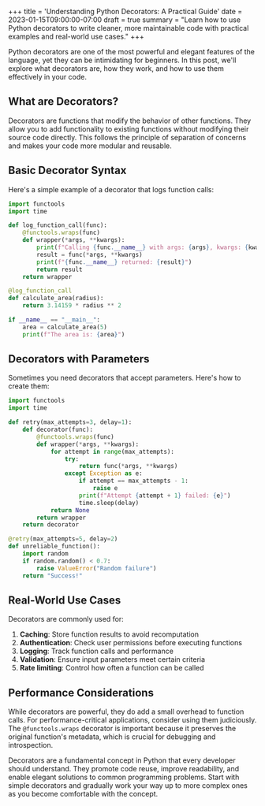 +++
title = 'Understanding Python Decorators: A Practical Guide'
date = 2023-01-15T09:00:00-07:00
draft = true
summary = "Learn how to use Python decorators to write cleaner, more maintainable code with practical examples and real-world use cases."
+++

Python decorators are one of the most powerful and elegant features of the language, yet they can be intimidating for beginners. In this post, we'll explore what decorators are, how they work, and how to use them effectively in your code.

## What are Decorators?

Decorators are functions that modify the behavior of other functions. They allow you to add functionality to existing functions without modifying their source code directly. This follows the principle of separation of concerns and makes your code more modular and reusable.

## Basic Decorator Syntax

Here's a simple example of a decorator that logs function calls:

```python {hl_lines=[6]}
import functools
import time

def log_function_call(func):
    @functools.wraps(func)
    def wrapper(*args, **kwargs):
        print(f"Calling {func.__name__} with args: {args}, kwargs: {kwargs}")
        result = func(*args, **kwargs)
        print(f"{func.__name__} returned: {result}")
        return result
    return wrapper

@log_function_call
def calculate_area(radius):
    return 3.14159 * radius ** 2

if __name__ == "__main__":
    area = calculate_area(5)
    print(f"The area is: {area}")
```

## Decorators with Parameters

Sometimes you need decorators that accept parameters. Here's how to create them:

```python {lineNos=false}
import functools
import time

def retry(max_attempts=3, delay=1):
    def decorator(func):
        @functools.wraps(func)
        def wrapper(*args, **kwargs):
            for attempt in range(max_attempts):
                try:
                    return func(*args, **kwargs)
                except Exception as e:
                    if attempt == max_attempts - 1:
                        raise e
                    print(f"Attempt {attempt + 1} failed: {e}")
                    time.sleep(delay)
            return None
        return wrapper
    return decorator

@retry(max_attempts=5, delay=2)
def unreliable_function():
    import random
    if random.random() < 0.7:
        raise ValueError("Random failure")
    return "Success!"
```

## Real-World Use Cases

Decorators are commonly used for:

1. **Caching**: Store function results to avoid recomputation
2. **Authentication**: Check user permissions before executing functions
3. **Logging**: Track function calls and performance
4. **Validation**: Ensure input parameters meet certain criteria
5. **Rate limiting**: Control how often a function can be called

## Performance Considerations

While decorators are powerful, they do add a small overhead to function calls. For performance-critical applications, consider using them judiciously. The `@functools.wraps` decorator is important because it preserves the original function's metadata, which is crucial for debugging and introspection.

Decorators are a fundamental concept in Python that every developer should understand. They promote code reuse, improve readability, and enable elegant solutions to common programming problems. Start with simple decorators and gradually work your way up to more complex ones as you become comfortable with the concept.
